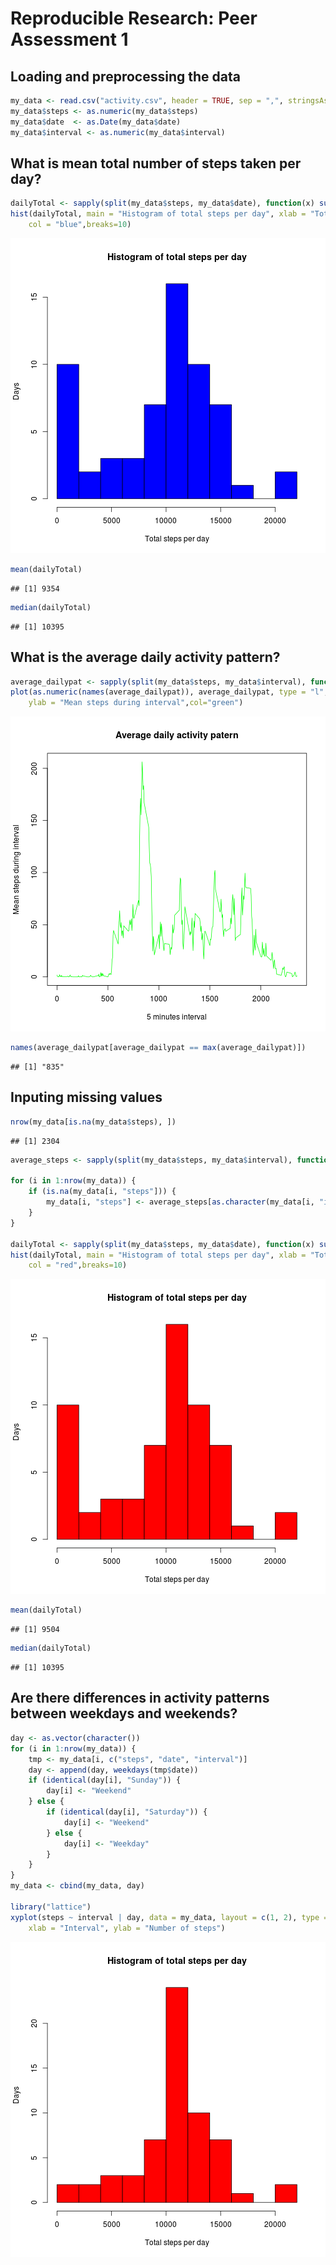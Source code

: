 # Reproducible Research: Peer Assessment 1


## Loading and preprocessing the data

```r
my_data <- read.csv("activity.csv", header = TRUE, sep = ",", stringsAsFactors = FALSE)
my_data$steps <- as.numeric(my_data$steps)
my_data$date  <- as.Date(my_data$date)
my_data$interval <- as.numeric(my_data$interval)
```

## What is mean total number of steps taken per day?

```r
dailyTotal <- sapply(split(my_data$steps, my_data$date), function(x) sum(x,na.rm=T))
hist(dailyTotal, main = "Histogram of total steps per day", xlab = "Total steps per day", ylab = "Days", 
    col = "blue",breaks=10)
```

![plot of chunk unnamed-chunk-2](figure/unnamed-chunk-2.png) 

```r
mean(dailyTotal)
```

```
## [1] 9354
```

```r
median(dailyTotal)
```

```
## [1] 10395
```

## What is the average daily activity pattern?

```r
average_dailypat <- sapply(split(my_data$steps, my_data$interval), function(x) mean(x,na.rm=T))
plot(as.numeric(names(average_dailypat)), average_dailypat, type = "l", main = "Average daily activity patern", xlab = "5 minutes interval", 
    ylab = "Mean steps during interval",col="green")
```

![plot of chunk unnamed-chunk-3](figure/unnamed-chunk-3.png) 

```r
names(average_dailypat[average_dailypat == max(average_dailypat)])
```

```
## [1] "835"
```

## Inputing missing values

```r
nrow(my_data[is.na(my_data$steps), ])
```

```
## [1] 2304
```

```r
average_steps <- sapply(split(my_data$steps, my_data$interval), function(x) x[is.na(x)] <- as.integer(median(x[!is.na(x)])))

for (i in 1:nrow(my_data)) {
    if (is.na(my_data[i, "steps"])) {
        my_data[i, "steps"] <- average_steps[as.character(my_data[i, "interval"])][[1]]
    }
}

dailyTotal <- sapply(split(my_data$steps, my_data$date), function(x) sum(x))
hist(dailyTotal, main = "Histogram of total steps per day", xlab = "Total steps per day", ylab = "Days", 
    col = "red",breaks=10)
```

![plot of chunk unnamed-chunk-4](figure/unnamed-chunk-4.png) 

```r
mean(dailyTotal)
```

```
## [1] 9504
```

```r
median(dailyTotal)
```

```
## [1] 10395
```

## Are there differences in activity patterns between weekdays and weekends?

```r
day <- as.vector(character())
for (i in 1:nrow(my_data)) {
    tmp <- my_data[i, c("steps", "date", "interval")]
    day <- append(day, weekdays(tmp$date))
    if (identical(day[i], "Sunday")) {
        day[i] <- "Weekend"
    } else {
        if (identical(day[i], "Saturday")) {
            day[i] <- "Weekend"
        } else {
            day[i] <- "Weekday"
        }
    }
}
my_data <- cbind(my_data, day)

library("lattice")
xyplot(steps ~ interval | day, data = my_data, layout = c(1, 2), type = "l", 
    xlab = "Interval", ylab = "Number of steps")
```

![plot of chunk unnamed-chunk-5](figure/unnamed-chunk-5.png) 
